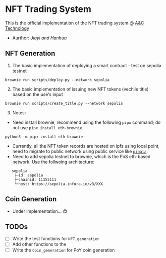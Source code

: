 # NFT Trading System
This is the official implementation of the NFT trading system @ [A&amp;C Technology](https://www.linkedin.com/company/a-c-technology-inc)

- Aurthor: _[Jiayi](https://github.com/JayLuo17/) and [Hanhua](https://github.com/HenryJiang97)_


## NFT Generation
1. The basic implementation of deploying a smart contract - test on sepolia testnet
```
brownie run scripts/deploy.py --network sepolia
```

2. The basic implementation of issuing new NFT tokens (vechile title) based on the use's input
```
brownie run scripts/create_title.py --network sepolia
```

3. Notes:
- Need install brownie, recommend using the following `pipx` command; do not use `pipx install eth-brownie`
```
python3 -m pipx install eth-brownie
```
- Currently, all the NFT token records are hosted on ipfs using local point, need to migrate to public network using public service like [`pinata`](https://www.pinata.cloud/).
- Need to add sepolia testnet to brownie, which is the PoS eth-based network. Use the follwoing architecture:
```
   sepolia
    ├─id: sepolia
    ├─chainid: 11155111
    └─host: https://sepolia.infura.io/v3/XXX
```

## Coin Generation

- Under implementation... :yum:

## TODOs
- [ ] Write the test functions for `NFT_generation`
- [ ] Add other functions to the 
- [ ] Write the `Coin_generation` for PoY coin generation
